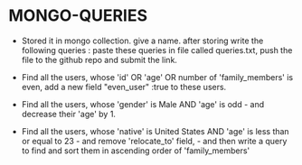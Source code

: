 # MONGO-QUERIES
- Stored it in mongo collection. give a  name. after storing write the following queries : paste these queries in file called queries.txt, push the file to the github repo and submit the link.

- Find all the users, whose 'id' OR 'age' OR number of 'family_members' is even, add a new field "even_user" :true to these users.
- Find all the users, whose 'gender' is Male AND 'age' is odd - and decrease their 'age' by 1.
- Find all the users, whose 'native' is United States AND 'age' is less than or equal to 23 - and remove 'relocate_to' field, - and then write a query to find and sort them in ascending order of 'family_members'
